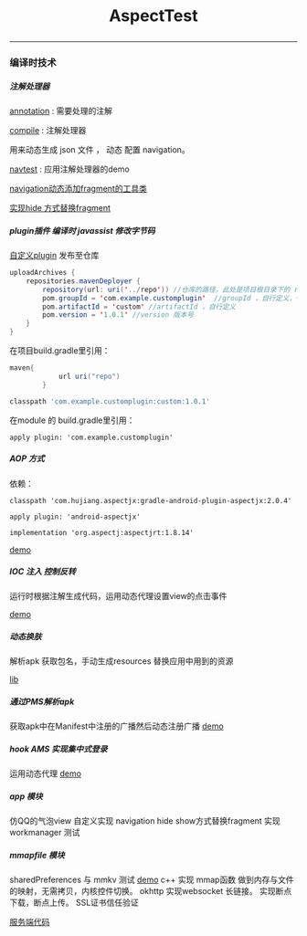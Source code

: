 # <p align="center">AspectTest</p>

***
### 编译时技术


##### 注解处理器
[annotation](../annotaion) : 需要处理的注解

[compile](../annotation_compile) : 注解处理器

用来动态生成 json 文件 ， 动态 配置 navigation。


[navtest](../navtest) : 应用注解处理器的demo

[navigation动态添加fragment的工具类](../navtest/src/main/java/com/xz/navtest/utils/NavGraphBuilder.kt)

[实现hide 方式替换fragment](../navtest/src/main/java/com/xz/navtest/utils/FixFragmentNavigator)

##### plugin插件 编译时 javassist 修改字节码
[自定义plugin](../CustomPlugin)
发布至仓库
``` java
uploadArchives {
    repositories.mavenDeployer {
        repository(url: uri('../repo')) //仓库的路径，此处是项目根目录下的 repo 的文件夹
        pom.groupId = 'com.example.customplugin'  //groupId ，自行定义，一般是包名
        pom.artifactId = 'custom' //artifactId ，自行定义
        pom.version = '1.0.1' //version 版本号
    }
}
```
在项目build.gradle里引用：
``` groovy
maven{
            url uri("repo")
        }
```
``` groovy
classpath 'com.example.customplugin:custom:1.0.1'
```

在module 的 build.gradle里引用：
```
apply plugin: 'com.example.customplugin'
```
##### AOP 方式
依赖：
```
classpath 'com.hujiang.aspectjx:gradle-android-plugin-aspectjx:2.0.4'
```
```
apply plugin: 'android-aspectjx'
```
```
implementation 'org.aspectj:aspectjrt:1.8.14'
```
[demo](../aspectlib)
##### IOC 注入 控制反转
运行时根据注解生成代码，运用动态代理设置view的点击事件

[demo](../IOCLib)

##### 动态换肤
解析apk 获取包名，手动生成resources  替换应用中用到的资源

[lib](../skinmanager)

##### 通过PMS解析apk
获取apk中在Manifest中注册的广播然后动态注册广播
[demo](../plugintest/src/main/java/com/xz/plugintest/receiver/MyPackageParse)

##### hook AMS 实现集中式登录
运用动态代理
[demo](../plugintest/src/main/java/com/xz/plugintest/ams/AmsHook)

##### app 模块
仿QQ的气泡view 自定义实现
navigation hide show方式替换fragment 实现
workmanager 测试

##### mmapfile 模块
sharedPreferences 与 mmkv 测试  [demo](../plugintest)
c++ 实现 mmap函数  做到内存与文件的映射，无需拷贝，内核控件切换。
okhttp 实现websocket 长链接。
实现断点下载，断点上传。
SSL证书信任验证

[服务端代码](https://github.com/clickListenerData/JavaTest)



